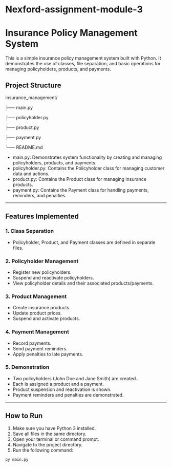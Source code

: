 # Nexford-assignment-module-3
 # Insurance Policy Management System

This is a simple insurance policy management system built with Python. It demonstrates the use of classes, file separation, and basic operations for managing policyholders, products, and payments.

## Project Structure
insurance_management/

├── main.py 

├── policyholder.py 

├── product.py 

├── payment.py 

└── README.md

 - main.py: Demonstrates system functionality by creating and managing policyholders, products, and payments.
- policyholder.py: Contains the Policyholder class for managing customer data and actions.
- product.py: Contains the Product class for managing insurance products.
- payment.py: Contains the Payment class for handling payments, reminders, and penalties.

---

## Features Implemented

### 1. Class Separation
- Policyholder, Product, and Payment classes are defined in separate files.

### 2. Policyholder Management
- Register new policyholders.
- Suspend and reactivate policyholders.
- View policyholder details and their associated products/payments.

### 3. Product Management
- Create insurance products.
- Update product prices.
- Suspend and activate products.

### 4. Payment Management
- Record payments.
- Send payment reminders.
- Apply penalties to late payments.

### 5. Demonstration
- Two policyholders (John Doe and Jane Smith) are created.
- Each is assigned a product and a payment.
- Product suspension and reactivation is shown.
- Payment reminders and penalties are demonstrated.

---

##  How to Run

1. Make sure you have Python 3 installed.
2. Save all files in the same directory.
3. Open your terminal or command prompt.
4. Navigate to the project directory.
5. Run the following command:

```bash
py main.py

